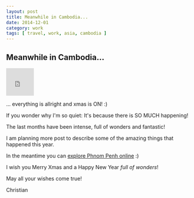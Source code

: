 ```yaml
---
layout: post
title: Meanwhile in Cambodia...
date: 2014-12-01
category: work
tags: [ travel, work, asia, cambodia ]
---
```


## Meanwhile in Cambodia...

<iframe src="https://www.flickr.com/photos/christian-trabold/16083946641/player/" width="75" height="75" frameborder="0" allowfullscreen webkitallowfullscreen mozallowfullscreen oallowfullscreen msallowfullscreen></iframe>

... everything is allright and xmas is ON! :)

If you wonder why I'm so quiet: It's because there is SO MUCH happening!

The last months have been intense, full of wonders and fantastic!

I am planning more post to describe some of the amazing things that happened this year.

In the meantime you can [explore Phnom Penh online](https://www.google.com/maps/views/streetview/cambodia-highlights?gl=us) :)

I wish you Merry Xmas and a Happy New Year _full of wonders_!

May all your wishes come true!

Christian
